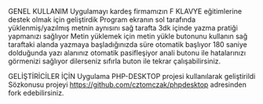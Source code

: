 GENEL KULLANIM
Uygulamayı kardeş firmamızın F KLAVYE eğitimlerine destek olmak için geliştirdik 
Program ekranın sol tarafında yüklenmiş/yazılmış metnin aynısını sağ tarafta 3dk içinde yazma pratiği yapmanızı sağlıyor
Metin yüklemek için metin yükle butonunu kullanın
sağ taraftaki alanda yazmaya başladığınızda süre otomatik başlıyor
180 saniye dolduğunda yazı alanınız otomatik pasifleşiyor
anali butonu ile hatalarınızı görmenizi sağlıyor
dilerseniz sıfırla buton ile tekrar çalışabilirsiniz.

GELİŞTİRİCİLER İÇİN
Uygulama PHP-DESKTOP projesi kullanılarak geliştirildi
Sözkonusu projeyi https://github.com/cztomczak/phpdesktop adresinden fork edebilirsiniz.

